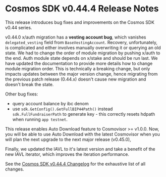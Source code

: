 # Cosmos SDK v0.44.4 Release Notes

This release introduces bug fixes and improvements on the Cosmos SDK v0.44 series.

v0.44.0 x/auth migration has a **vesting account bug**, which vanishes `delegated_vesting` field from `BaseVestingAccount`. Recovery, unfortunately, is complicated and either involves manually overwriting it or querying an old state.
We had to change the order of module migration by pushing x/auth to the end. Auth module state depends on x/stake and should be run last. We have updated the documentation to provide more details how to change module migration order. This is technically a breaking change, but only impacts updates between the major version change, hence migrating from the previous patch release (0.44.x) doesn't cause new migration and doesn't break the state.

Other bug fixes:
+ query account balance by ibc denom
+ use `sdk.GetConfig().GetFullBIP44Path()` instead `sdk.FullFundraiserPath` to generate key - this correctly resets hdpath when running `app testnet`.

This release enables Auto Download feature to Cosmovisor >= v1.0.0. Now, you will be able to use Auto Download with the latest Cosmovisor when you will plan the next upgrade to the next major release (v0.45.0),

Finally, we updated the IAVL to it's latest version and take a benefit of the new IAVL iterator, which improves the iteration performance.

See the [Cosmos SDK v0.44.4 Changelog](https://github.com/cosmos/cosmos-sdk/blob/v0.44.4/CHANGELOG.md) for the exhaustive list of all changes.
